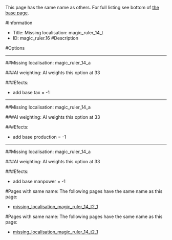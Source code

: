 This page has the same name as others. For full listing see bottom of [the base page](missing_localisation_magic_ruler_14.md).

#Information
 - Title: Missing localisation: magic_ruler_14_t
 - ID: magic_ruler.16
#Description

#Options

___
##Missing localisation: magic_ruler_14_a

###AI weighting:
AI weights this option at 33


###Efects:<ul><li>add base tax = -1</li></ul>

___
##Missing localisation: magic_ruler_14_a

###AI weighting:
AI weights this option at 33


###Efects:<ul><li>add base production = -1</li></ul>

___
##Missing localisation: magic_ruler_14_a

###AI weighting:
AI weights this option at 33


###Efects:<ul><li>add base manpower = -1</li></ul>


#Pages with same name:
The following pages have the same name as this page:
 - [missing_localisation_magic_ruler_14_t2_1](missing_localisation_magic_ruler_14_t2_1.md)


#Pages with same name:
The following pages have the same name as this page:
 - [missing_localisation_magic_ruler_14_t2_1](missing_localisation_magic_ruler_14_t2_1.md)
